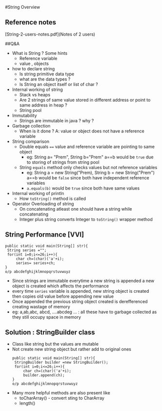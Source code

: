 #String Overview

## Reference notes
[String-2-users-notes.pdf](Notes of 2 users)

##Q&A
- What is String ? Some hints
  - Reference variable
  - value , objects
- how to declare string
  - Is string primitive data type
  - what are the data types ?
  - Is String an object itself or list of char ?
- Internal working of string
  - Stack vs heaps
  - Are 2 strings of same value stored in different address or point to same address in heap ?  
  - String pool
- Immutability
  - Strings are immutable in java ? why ?
- Garbage collection
  - When is it done ? A: value or object does not have a reference variable
- String comparison
  - Double equals `==` value and reference variable are pointing to same object
    - eg: String a= "Prem", String b="Prem" a==b would be `true` due to storing of strings from string pool
  - String `equals` method only checks values but not reference variables
    - eg: String a = new String("Prem), String b = new String("Prem") a==b would be `false` since both have independent reference variables
    - ```a.equals(b)``` would be `true` since both have same values 
- Internal working of println
  - How `toString()` method is called
- Operator Overloading of string
  - On concatenating atleast one should have a string while concatenating
  - Integer plus string converts Integer to `toString()` wrapper method
## String Performance [VVI]
   ```
   public static void main(String[] str){
    String series ="";
    for(int i=0;i<=26;i++){
        char ch=(char)('a'+i);
        series= series+ch;
   }
   o/p abcdefghijklmnopqrstuvwuyz
   ```
- Since strings are immutable everytime a new string is appended a new object is created which affects the performance
- every time `series` variable is appended, new string object is created then copies old value before appending new value
- Once appended the previous string object created is derefferenced creating wastage of memory
- eg: a,ab,abc, abcd, ....abcdeg ... : all these have to garbage collected as they still occupy space in memory

## Solution : StringBuilder class
- Class like string but the values are mutable
- Not create new string object but rather add to original ones
   ```
   public static void main(String[] str){
    StringBuilder builder =new StringBuilder();
    for(int i=0;i<=26;i++){
        char ch=(char)('a'+i);
        builder.append(ch);
   }
   o/p abcdefghijklmnopqrstuvwuyz
   ```
- Many more helpful methods are also present like 
  - toCharArray() - convert sting to CharArray
  - length()